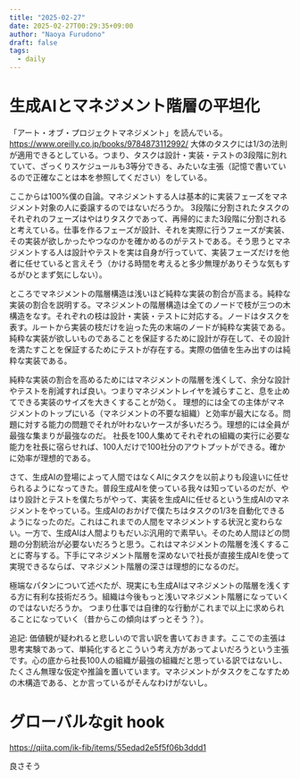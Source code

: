 ```yaml
---
title: "2025-02-27"
date: 2025-02-27T00:29:35+09:00
author: "Naoya Furudono"
draft: false
tags:
  - daily
---
```


# 生成AIとマネジメント階層の平坦化

「アート・オブ・プロジェクトマネジメント」を読んでいる。https://www.oreilly.co.jp/books/9784873112992/
大体のタスクには1/3の法則が適用できるとしている。つまり、タスクは設計・実装・テストの3段階に別れていて、ざっくりスケジュールも3等分できる、みたいな主張（記憶で書いているので正確なことは本を参照してください）をしている。

ここからは100%僕の自論。マネジメントする人は基本的に実装フェーズをマネジメント対象の人に委譲するのではないだろうか。
3段階に分割されたタスクのそれぞれのフェーズはやはりタスクであって、再帰的にまた3段階に分割されると考えている。仕事を作るフェーズが設計、それを実際に行うフェーズが実装、その実装が欲しかったやつなのかを確かめるのがテストである。そう思うとマネジメントする人は設計やテストを実は自身が行っていて、実装フェーズだけを他者に任せていると言えそう（かける時間を考えると多少無理がありそうな気もするがひとまず気にしない）。

ところでマネジメントの階層構造は浅いほど純粋な実装の割合が高まる。純粋な実装の割合を説明する。マネジメントの階層構造は全てのノードで枝が三つの木構造をなす。それぞれの枝は設計・実装・テストに対応する。ノードはタスクを表す。ルートから実装の枝だけを辿った先の末端のノードが純粋な実装である。純粋な実装が欲しいものであることを保証するために設計が存在して、その設計を満たすことを保証するためにテストが存在する。実際の価値を生み出すのは純粋な実装である。

純粋な実装の割合を高めるためにはマネジメントの階層を浅くして、余分な設計やテストを削減すれば良い。つまりマネジメントレイヤを減らすこと、息を止めてできる実装のサイズを大きくすることが効く。
理想的には全ての主体がマネジメントのトップにいる（マネジメントの不要な組織）と効率が最大になる。問題に対する能力の問題でそれが叶わないケースが多いだろう。理想的には全員が最強な集まりが最強なのだ。
社長を100人集めてそれぞれの組織の実行に必要な能力を社長に宿らせれば、100人だけで100社分のアウトプットができる。確かに効率が理想的である。

さて、生成AIの登場によって人間ではなくAIにタスクを以前よりも段違いに任せられるようになってきた。普段生成AIを使っている我々は知っているのだが、やはり設計とテストを僕たちがやって、実装を生成AIに任せるという生成AIのマネジメントをやっている。生成AIのおかげで僕たちはタスクの1/3を自動化できるようになったのだ。これはこれまでの人間をマネジメントする状況と変わらない。一方で、生成AIは人間よりもだいぶ汎用的で素早い。そのため人間ほどの問題の分割統治が必要ないだろうと思う。これはマネジメントの階層を浅くすることに寄与する。下手にマネジメント階層を深めないで社長が直接生成AIを使って実現できるならば、マネジメント階層の深さは理想的になるのだ。

極端なパタンについて述べたが、現実にも生成AIはマネジメントの階層を浅くする方に有利な技術だろう。組織は今後もっと浅いマネジメント階層になっていくのではないだろうか。
つまり仕事では自律的な行動がこれまで以上に求められることになっていく（昔からこの傾向はずっとそう？）。

追記: 価値観が疑われると悲しいので言い訳を書いておきます。ここでの主張は思考実験であって、単純化するとこういう考え方があってよいだろうという主張です。心の底から社長100人の組織が最強の組織だと思っている訳ではないし、たくさん無理な仮定や推論を置いています。マネジメントがタスクをこなすための木構造である、とか言っているがそんなわけがないし。

# グローバルなgit hook

https://qiita.com/ik-fib/items/55edad2e5f5f06b3ddd1

良さそう